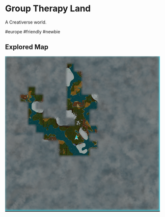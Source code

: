 # Group Therapy Land

A Creativerse world.

&#35;europe &#35;friendly &#35;newbie

## Explored Map

![ScreenShot](https://github.com/jbourlakos/creativerse-gtt/blob/master/Explored%20Map%20-%202018-03-02%2006_23_16.png)